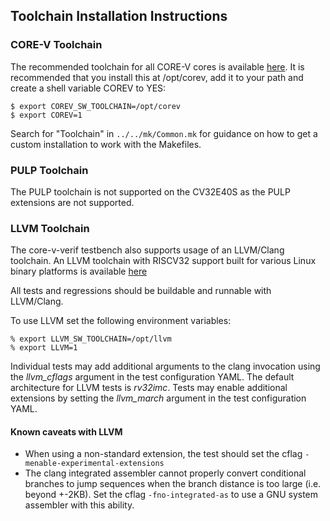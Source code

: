 ## Toolchain Installation Instructions

### CORE-V Toolchain
The recommended toolchain for all CORE-V cores is available
[here](https://www.embecosm.com/resources/tool-chain-downloads/#corev).
It is recommended that you install this at /opt/corev, add it to your path and
create a shell variable COREV to YES:
```
$ export COREV_SW_TOOLCHAIN=/opt/corev
$ export COREV=1
```
Search for "Toolchain" in `../../mk/Common.mk` for guidance on how to get a custom
installation to work with the Makefiles.

### PULP Toolchain
The PULP toolchain is not supported on the CV32E40S as the PULP extensions are not supported.

### LLVM Toolchain
The core-v-verif testbench also supports usage of an LLVM/Clang toolchain.  An LLVM toolchain with RISCV32 support
built for various Linux binary platforms is available [here](https://www.embecosm.com/resources/tool-chain-downloads/#riscv-stable)

All tests and regressions should be buildable and runnable with LLVM/Clang.

To use LLVM set the following environment variables:
```
% export LLVM_SW_TOOLCHAIN=/opt/llvm
% export LLVM=1
```

Individual tests may add additional arguments to the clang invocation using the *llvm_cflags* argument in the test configuration YAML.
The default architecture for LLVM tests is *rv32imc*.  Tests may enable additional extensions by setting the *llvm_march* argument in
the test configuration YAML.

#### Known caveats with LLVM

* When using a non-standard extension, the test should set the cflag `-menable-experimental-extensions`
* The clang integrated assembler cannot properly convert conditional branches to jump sequences when the branch distance is too large
(i.e. beyond +-2KB).  Set the cflag `-fno-integrated-as` to use a GNU system assembler with this ability.
